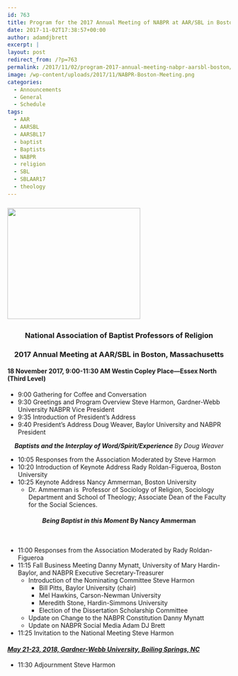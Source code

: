 ```yaml
---
id: 763
title: Program for the 2017 Annual Meeting of NABPR at AAR/SBL in Boston
date: 2017-11-02T17:38:57+00:00
author: adamdjbrett
excerpt: |
layout: post
redirect_from: /?p=763
permalink: /2017/11/02/program-2017-annual-meeting-nabpr-aarsbl-boston/
image: /wp-content/uploads/2017/11/NABPR-Boston-Meeting.png
categories:
  - Announcements
  - General
  - Schedule
tags:
  - AAR
  - AARSBL
  - AARSBL17
  - baptist
  - Baptists
  - NABPR
  - religion
  - SBL
  - SBLAAR17
  - theology
---
```

### [<img class="aligncenter size-medium wp-image-764" src="/wp-content/uploads/2017/11/NABPR-Boston-Meeting-300x251.png" alt="" width="300" height="251" srcset="/wp-content/uploads/2017/11/NABPR-Boston-Meeting-300x251.png 300w, /wp-content/uploads/2017/11/NABPR-Boston-Meeting-768x644.png 768w, /wp-content/uploads/2017/11/NABPR-Boston-Meeting.png 940w" sizes="(max-width: 300px) 100vw, 300px" />](/wp-content/uploads/2017/11/NABPR-Boston-Meeting.png)

<h3 style="text-align: center;">
  <strong>National Association of Baptist Professors of Religion</strong>
</h3>

<h3 style="text-align: center;">
  2017 Annual Meeting at AAR/SBL in Boston, Massachusetts
</h3>

#### 18 November 2017, 9:00-11:30 AM Westin Copley Place—Essex North (Third Level)

  * 9:00 Gathering for Coffee and Conversation
  * 9:30 Greetings and Program Overview Steve Harmon, Gardner-Webb University NABPR Vice President
  * 9:35 Introduction of President’s Address
  * 9:40 President&#8217;s Address Doug Weaver, Baylor University and NABPR President

<p style="text-align: center;">
  <strong><em>Baptists and the Interplay of Word/Spirit/Experience </em></strong><em>By Doug Weaver</em>
</p>

  * 10:05 Responses from the Association Moderated by Steve Harmon
  * 10:20 Introduction of Keynote Address Rady Roldan-Figueroa, Boston University
  * 10:25 Keynote Address Nancy Ammerman, Boston University
      * Dr. Ammerman is  Professor of Sociology of Religion, Sociology Department and School of Theology; Associate Dean of the Faculty for the Social Sciences.

<h4 style="text-align: center;">
  <strong><em>Being Baptist in this Moment </em></strong>By Nancy Ammerman
</h4>

&nbsp;

  * 11:00 Responses from the Association Moderated by Rady Roldan-Figueroa
  * 11:15 Fall Business Meeting Danny Mynatt, University of Mary Hardin-Baylor, and NABPR Executive Secretary-Treasurer
      * Introduction of the Nominating Committee Steve Harmon
          * Bill Pitts, Baylor University (chair)
          * Mel Hawkins, Carson-Newman University
          * Meredith Stone, Hardin-Simmons University
          * Election of the Dissertation Scholarship Committee
      * Update on Change to the NABPR Constitution Danny Mynatt
      * Update on NABPR Social Media Adam DJ Brett
  * 11:25 Invitation to the National Meeting Steve Harmon

#### [**_May 21-23, 2018, Gardner-Webb University, Boiling Springs, NC_**](https://nabpr.org/2018-nabpr-call-for-papers/)

  * 11:30 Adjournment Steve Harmon
